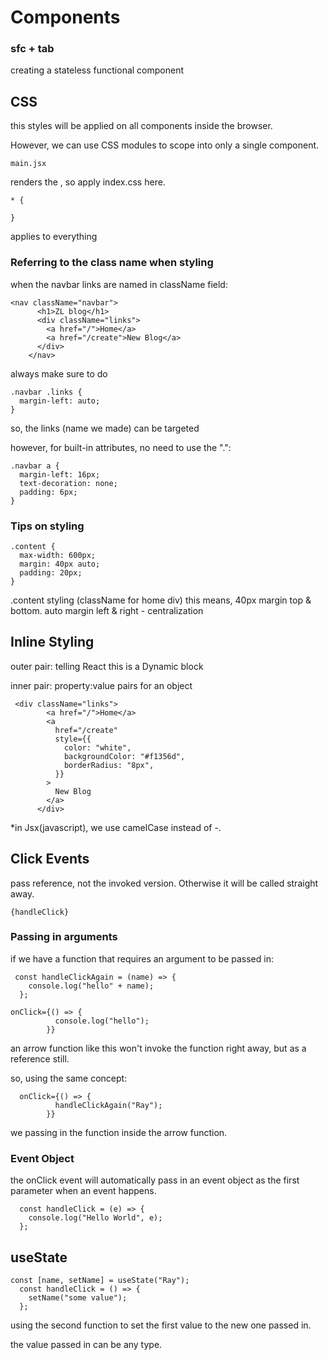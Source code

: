 # Components

### sfc + tab

creating a stateless functional component

## CSS

this styles will be applied on all components inside the browser.

However, we can use CSS modules to scope into only a single component.

```
main.jsx
```

renders the <App/>, so apply index.css here.

```
* {

}
```

applies to everything

### Referring to the class name when styling

when the navbar links are named in className field:

```
<nav className="navbar">
      <h1>ZL blog</h1>
      <div className="links">
        <a href="/">Home</a>
        <a href="/create">New Blog</a>
      </div>
    </nav>
```

always make sure to do

```
.navbar .links {
  margin-left: auto;
}
```

so, the links (name we made) can be targeted

however, for built-in attributes, no need to use the ".":

```
.navbar a {
  margin-left: 16px;
  text-decoration: none;
  padding: 6px;
}
```

### Tips on styling

```
.content {
  max-width: 600px;
  margin: 40px auto;
  padding: 20px;
}
```

.content styling (className for home div)
this means, 40px margin top & bottom.
auto margin left & right - centralization

## Inline Styling

outer pair: telling React this is a Dynamic block

inner pair: property:value pairs for an object

```
 <div className="links">
        <a href="/">Home</a>
        <a
          href="/create"
          style={{
            color: "white",
            backgroundColor: "#f1356d",
            borderRadius: "8px",
          }}
        >
          New Blog
        </a>
      </div>
```

\*in Jsx(javascript), we use camelCase instead of -.

## Click Events

pass reference, not the invoked version. Otherwise it will be called straight away.

```
{handleClick}
```

### Passing in arguments

if we have a function that requires an argument to be passed in:

```
 const handleClickAgain = (name) => {
    console.log("hello" + name);
  };

```

```
onClick={() => {
          console.log("hello");
        }}
```

an arrow function like this won't invoke the function right away, but as a reference still.

so, using the same concept:

```
  onClick={() => {
          handleClickAgain("Ray");
        }}
```

we passing in the function inside the arrow function.

### Event Object

the onClick event will automatically pass in an event object as the first parameter when an event happens.

```
  const handleClick = (e) => {
    console.log("Hello World", e);
  };
```

## useState

```
const [name, setName] = useState("Ray");
  const handleClick = () => {
    setName("some value");
  };
```

using the second function to set the first value to the new one passed in.

the value passed in can be any type.
